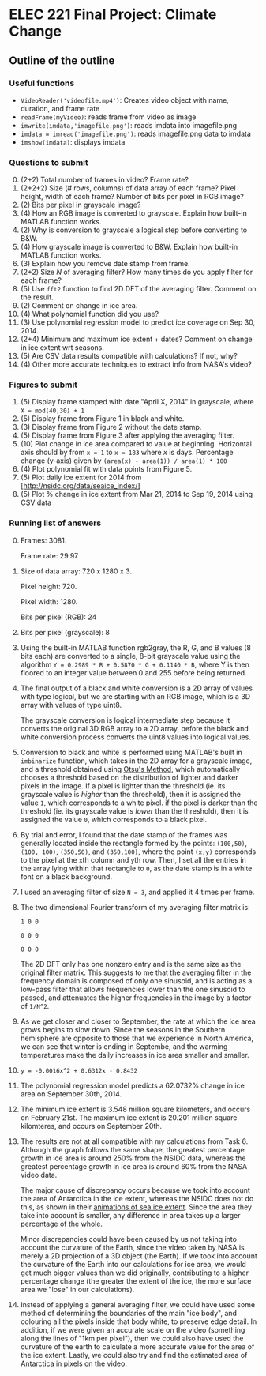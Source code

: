 # ELEC 221 Final Project: Climate Change

## Outline of the outline ##

### Useful functions

* `VideoReader('videofile.mp4')`: Creates video object with name, duration, and frame rate
* `readFrame(myVideo)`: reads frame from video as image
* `imwrite(imdata,'imagefile.png')`: reads imdata into imagefile.png
* `imdata = imread('imagefile.png')`: reads imagefile.png data to imdata
* `imshow(imdata)`: displays imdata

### Questions to submit

0. (2+2) Total number of frames in video? Frame rate?
1. (2+2+2) Size (# rows, columns) of data array of each frame? Pixel height, width of each frame? Number of bits per pixel in RGB image?
2. (2) Bits per pixel in grayscale image?
3. (4) How an RGB image is converted to grayscale. Explain how built-in MATLAB function works.
4. (2) Why is conversion to grayscale a logical step before converting to B&W.
5. (4) How grayscale image is converted to B&W. Explain how built-in MATLAB function works.
6. (3) Explain how you remove date stamp from frame.
7. (2+2) Size *N* of averaging filter? How many times do you apply filter for each frame?
8. (5) Use `fft2` function to find 2D DFT of the averaging filter. Comment on the result.
9. (2) Comment on change in ice area.
10. (4) What polynomial function did you use?
11. (3) Use polynomial regression model to predict ice coverage on Sep 30, 2014.
12. (2+4) Minimum and maximum ice extent + dates? Comment on change in ice extent wrt seasons.
13. (5) Are CSV data results compatible with calculations? If not, why?
14. (4) Other more accurate techniques to extract info from NASA's video?

### Figures to submit

1. (5) Display frame stamped with date "April X, 2014" in grayscale, where `X = mod(40,30) + 1`
2. (5) Display frame from Figure 1 in black and white.
3. (3) Display frame from Figure 2 without the date stamp.
4. (5) Display frame from Figure 3 after applying the averaging filter.
5. (10) Plot change in ice area compared to value at beginning. Horizontal axis should by from `x = 1` to `x = 183` where *x* is days. Percentage change (y-axis) given by `(area(x) - area(1)) / area(1) * 100`
6. (4) Plot polynomial fit with data points from Figure 5.
7. (5) Plot daily ice extent for 2014 from [http://nsidc.org/data/seaice_index/]
8. (5) Plot % change in ice extent from Mar 21, 2014 to Sep 19, 2014 using CSV data

### Running list of answers

0. Frames: 3081. 
    
    Frame rate: 29.97

1. Size of data array: 720 x 1280 x 3. 
    
    Pixel height: 720. 
    
    Pixel width: 1280. 
    
    Bits per pixel (RGB): 24

2. Bits per pixel (grayscale): 8
3. Using the built-in MATLAB function rgb2gray, the R, G, and B values (8 bits each) are converted to a single, 8-bit grayscale value using the algorithm `Y = 0.2989 * R + 0.5870 * G + 0.1140 * B`, where Y is then floored to an integer value between 0 and 255 before being returned.
4. The final output of a black and white conversion is a 2D array of values with type logical, but we are starting with an RGB image, which is a 3D array with values of type uint8.
    
    The grayscale conversion is logical intermediate step because it converts the original 3D RGB array to a 2D array, before the black and white conversion process converts the uint8 values into logical values.

5. Conversion to black and white is performed using MATLAB's built in `imbinarize` function, which takes in the 2D array for a grayscale image, and a threshold obtained using [Otsu's Method](https://en.wikipedia.org/wiki/Otsu%27s_method), which automatically chooses a threshold based on the distribution of lighter and darker pixels in the image. If a pixel is lighter than the threshold (ie. its grayscale value is *higher* than the threshold), then it is assigned the value `1`, which corresponds to a white pixel. if the pixel is darker than the threshold (ie. its grayscale value is *lower* than the threshold), then it is assigned the value `0`, which corresponds to a black pixel.
6. By trial and error, I found that the date stamp of the frames was generally located inside the rectangle formed by the points: `(100,50)`, `(100, 100)`, `(350,50)`, and `(350,100)`, where the point `(x,y)` corresponds to the pixel at the `x`th column and `y`th row. Then, I set all the entries in the array lying within that rectangle to `0`, as the date stamp is in a white font on a black background.
7. I used an averaging filter of size `N = 3`, and applied it 4 times per frame.
8. The two dimensional Fourier transform of my averaging filter matrix is:
    
    `1 0 0`
    
    `0 0 0`
    
    `0 0 0`
    
    The 2D DFT only has one nonzero entry and is the same size as the original filter matrix. This suggests to me that the averaging filter in the frequency domain is composed of only one sinusoid, and is acting as a low-pass filter that allows frequencies lower than the one sinusoid to passed, and attenuates the higher frequencies in the image by a factor of `1/N^2`.

9. As we get closer and closer to September, the rate at which the ice area grows begins to slow down. Since the seasons in the Southern hemisphere are opposite to those that we experience in North America, we can see that winter is ending in Septembe, and the warming temperatures make the daily increases in ice area smaller and smaller.
10. `y = -0.0016x^2 + 0.6312x - 0.8432`
11. The polynomial regression model predicts a 62.0732% change in ice area on September 30th, 2014.
12. The minimum ice extent is 3.548 million square kilometers, and occurs on February 21st. The maximum ice extent is 20.201 million square kilomteres, and occurs on September 20th.
13. The results are not at all compatible with my calculations from Task 6. Although the graph follows the same shape, the greatest percentage growth in ice area is around 250% from the NSIDC data, whereas the greatest percentage growth in ice area is around 60% from the NASA video data.
    
    The major cause of discrepancy occurs because we took into account the area of Antarctica in the ice extent, whereas the NSIDC does not do this, as shown in their [animations of sea ice extent](http://nsidc.org/data/seaice_index/archives/image_select.html). Since the area they take into account is smaller, any difference in area takes up a larger percentage of the whole.

    Minor discrepancies could have been caused by us not taking into account the curvature of the Earth, since the video taken by NASA is merely a 2D projection of a 3D object (the Earth). If we took into account the curvature of the Earth into our calculations for ice area, we would get much bigger values than we did originally, contributing to a higher percentage change (the greater the extent of the ice, the more surface area we "lose" in our calculations).

14. Instead of applying a general averaging filter, we could have used some method of determining the boundaries of the main "ice body", and colouring all the pixels inside that body white, to preserve edge detail. In addition, if we were given an accurate scale on the video (something along the lines of "1km per pixel"), then we could also have used the curvature of the earth to calculate a more accurate value for the area of the ice extent. Lastly, we could also try and find the estimated area of Antarctica in pixels on the video.